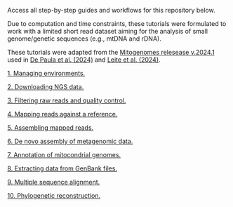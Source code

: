 Access all step-by-step guides and workflows for this repository below.

Due to computation and time constraints, these tutorials were formulated to work with a limited short read dataset aiming for the analysis of small genome/genetic sequences (e.g., mtDNA and rDNA).

These tutorials were adapted from the [Mitogenomes relesease v.2024.1](https://github.com/depaulats/Mitogenomes/releases/tag/v.2024.1) used in [De Paula et al. (2024)](https://doi.org/10.7717/peerj.18255) and [Leite et al. (2024)](https://doi.org/10.1007/s12041-024-01485-7). 

[1. Managing environments.](https://github.com/depaulats/MARRIO_genomics/blob/main/conda.md)

[2. Downloading NGS data.](https://github.com/depaulats/MARRIO_genomics/blob/main/seq_dump.md)

[3. Filtering raw reads and quality control.]()

[4. Mapping reads against a reference.]()

[5. Assembling mapped reads.]()

[6. De novo assembly of metagenomic data.]()

[7. Annotation of mitocondrial genomes.]()

[8. Extracting data from GenBank files.]()

[9. Multiple sequence alignment.]()

[10. Phylogenetic reconstruction.]()

